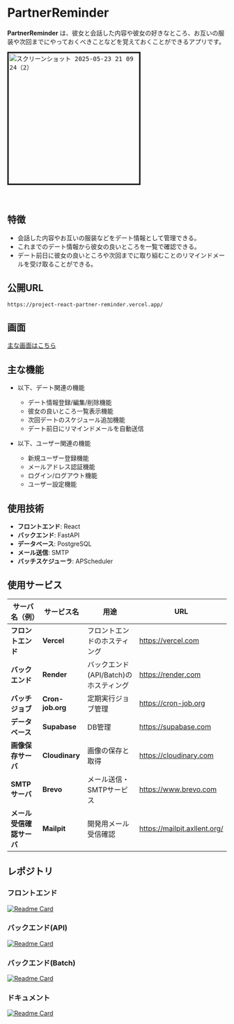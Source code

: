 # PartnerReminder

**PartnerReminder** は、彼女と会話した内容や彼女の好きなところ、お互いの服装や次回までにやっておくべきことなどを覚えておくことができるアプリです。

<kbd><img style="border: solid;" height="300" alt="スクリーンショット 2025-05-23 21 09 24（2）" src="https://github.com/user-attachments/assets/da3ec893-a096-4da4-967c-04c5a1680197" /></kbd>  
</br></br>

## 特徴

- 会話した内容やお互いの服装などをデート情報として管理できる。
- これまでのデート情報から彼女の良いところを一覧で確認できる。
- デート前日に彼女の良いところや次回までに取り組むことのリマインドメールを受け取ることができる。

## 公開URL
```
https://project-react-partner-reminder.vercel.app/
```

## 画面

<a href="https://github.com/kondo-akihiro-git/project-document-PartnerReminder/tree/main/%E7%94%BB%E9%9D%A2">主な画面はこちら</a>

## 主な機能

- 以下、デート関連の機能
  - デート情報登録/編集/削除機能
  - 彼女の良いところ一覧表示機能
  - 次回デートのスケジュール追加機能
  - デート前日にリマインドメールを自動送信

- 以下、ユーザー関連の機能
  - 新規ユーザー登録機能
  - メールアドレス認証機能
  - ログイン/ログアウト機能
  - ユーザー設定機能


## 使用技術

- **フロントエンド**: React
- **バックエンド**: FastAPI
- **データベース**: PostgreSQL
- **メール送信**: SMTP
- **バッチスケジューラ**: APScheduler



## 使用サービス

| サーバ名（例）                         | サービス名                              | 用途                                  | URL                                      |
|---------------------------------------|-----------------------------------------|--------------------------------------|-------------------------------------------|
| **フロントエンド**              | **Vercel**                              | フロントエンドのホスティング             | https://vercel.com                        |
| **バックエンド**                | **Render**                              | バックエンド(API/Batch)のホスティング   | https://render.com                        |
| **バッチジョブ**                | **Cron-job.org**                        | 定期実行ジョブ管理                      | https://cron-job.org                      |
| **データベース**                | **Supabase**                            | DB管理                                  | https://supabase.com                      |
| **画像保存サーバ**                    | **Cloudinary**                          | 画像の保存と取得                        | https://cloudinary.com                    |
| **SMTPサーバ**                  | **Brevo**              | メール送信・SMTPサービス                | https://www.brevo.com                     |
| **メール受信確認サーバ**              | **Mailpit**                             | 開発用メール受信確認                    | https://mailpit.axllent.org/              |



## レポジトリ

### フロントエンド
[![Readme Card](https://github-readme-stats.vercel.app/api/pin/?username=kondo-akihiro-git&repo=project-React-PartnerReminder)](https://github.com/kondo-akihiro-git/project-React-PartnerReminder)

### バックエンド(API)
[![Readme Card](https://github-readme-stats.vercel.app/api/pin/?username=kondo-akihiro-git&repo=project-FastAPI-PartnerReminder)](https://github.com/kondo-akihiro-git/project-FastAPI-PartnerReminder)

### バックエンド(Batch)
[![Readme Card](https://github-readme-stats.vercel.app/api/pin/?username=kondo-akihiro-git&repo=project-Batch-PartnerReminder)](https://github.com/kondo-akihiro-git/project-Batch-PartnerReminder)

### ドキュメント
[![Readme Card](https://github-readme-stats.vercel.app/api/pin/?username=kondo-akihiro-git&repo=project-document-PartnerReminder)](https://github.com/kondo-akihiro-git/project-document-PartnerReminder)
